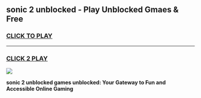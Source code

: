 
## sonic 2 unblocked - Play Unblocked Gmaes & Free
<h3>
<a href="https://news.freeplayer.one?title=sonic_2_unblocked&ref=16F">CLICK TO PLAY</a></h3>
<hr>

<h3>
<a href="https://news.freeplayer.one?title=sonic_2_unblocked&ref=16F">CLICK 2 PLAY</a>
  
</h3>

<a href="https://news.freeplayer.one?title=sonic_2_unblocked&ref=16F/"><img src="https://clearcache.store/games.png"></a>


**sonic 2 unblocked games unblocked: Your Gateway to Fun and Accessible Online Gaming**
